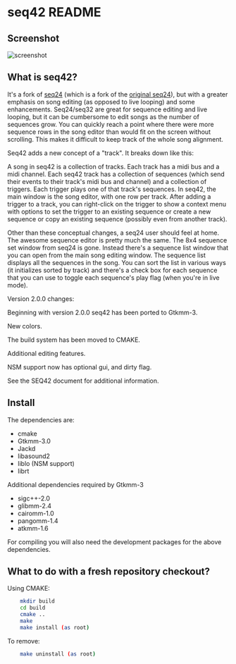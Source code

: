 seq42 README
============

Screenshot
----------

![screenshot](https://raw.github.com/Stazed/seq42/wip/icons/seq42-2.0.0.png "Seq42 release-2.0.0")

What is seq42?
--------------
It's a fork of [seq24](https://launchpad.net/seq24) (which is a fork of the [original seq24](http://filter24.org/seq24/)), but with a greater emphasis on song editing (as opposed to live looping) and some enhancements.
Seq24/seq32 are great for sequence editing and live looping, but it can be cumbersome to edit songs as the number of sequences grow. You can quickly reach a point where there were more sequence rows in the song editor than would fit on the screen without scrolling. This makes it difficult to keep track of the whole song alignment.

Seq42 adds a new concept of a "track".  It breaks down like this:

A song in seq42 is a collection of tracks.  Each track has a midi bus and a midi channel.  Each seq42 track has a collection of sequences (which send their events to their track's midi bus and channel) and a collection of triggers. Each trigger plays one of that track's sequences.
In seq42, the main window is the song editor, with one row per track.  After adding a trigger to a track, you can right-click on the trigger to show a context menu with options to set the trigger to an existing sequence or create a new sequence or copy an existing sequence (possibly even from another track).

Other than these conceptual changes, a seq24 user should feel at home.  The awesome sequence editor is pretty much the same.  The 8x4 sequence set window from seq24 is gone.  Instead there's a sequence list window that you can open from the main song editing window.  The sequence list displays all the sequences in the song. You can sort the list in various ways (it initializes sorted by track) and there's a check box for each sequence that you can use to toggle each sequence's play flag (when you're in live mode).

Version 2.0.0 changes:

Beginning with version 2.0.0 seq42 has been ported to Gtkmm-3. 

New colors.

The build system has been moved to CMAKE.

Additional editing features.

NSM support now has optional gui, and dirty flag.

See the SEQ42 document for additional information.

Install
-------

The dependencies are:

*   cmake
*   Gtkmm-3.0
*   Jackd
*   libasound2
*   liblo   (NSM support)
*   librt

Additional dependencies required by Gtkmm-3
*   sigc++-2.0
*   glibmm-2.4
*   cairomm-1.0
*   pangomm-1.4
*   atkmm-1.6

For compiling you will also need the development packages for the above dependencies.

What to do with a fresh repository checkout?
--------------------------------------------
Using CMAKE:
```bash
    mkdir build
    cd build
    cmake ..
    make
    make install (as root)
```
To remove:
```bash
    make uninstall (as root)
```
